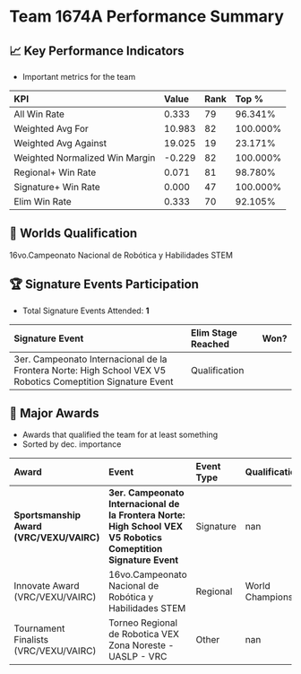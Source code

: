 # Team 1674A Performance Summary

## 📈 Key Performance Indicators
- Important metrics for the team

| KPI | Value | Rank | Top % |
|:---|:-----|:----|:-----|
| All Win Rate | 0.333 | 79 | 96.341% |
| Weighted Avg For | 10.983 | 82 | 100.000% |
| Weighted Avg Against | 19.025 | 19 | 23.171% |
| Weighted Normalized Win Margin | -0.229 | 82 | 100.000% |
| Regional+ Win Rate | 0.071 | 81 | 98.780% |
| Signature+ Win Rate | 0.000 | 47 | 100.000% |
| Elim Win Rate | 0.333 | 70 | 92.105% |


## 🎯 Worlds Qualification
16vo.Campeonato Nacional de Robótica y Habilidades STEM

## 🏆 Signature Events Participation
- Total Signature Events Attended: **1**

| Signature Event | Elim Stage Reached | Won? |
|:----------------|:-------------------|:----|
| 3er. Campeonato Internacional de la Frontera Norte: High School VEX V5 Robotics Comeptition Signature Event | Qualification |  |


## 🥇 Major Awards
- Awards that qualified the team for at least something
- Sorted by dec. importance

| Award | Event | Event Type | Qualification |
|:------|:------|:-----------|:--------------|
| **Sportsmanship Award (VRC/VEXU/VAIRC)** | **3er. Campeonato Internacional de la Frontera Norte: High School VEX V5 Robotics Comeptition Signature Event** | Signature | nan |
| Innovate Award (VRC/VEXU/VAIRC) | 16vo.Campeonato Nacional de Robótica y Habilidades STEM | Regional | World Championship |
| Tournament Finalists (VRC/VEXU/VAIRC) | Torneo Regional de Robotica VEX Zona Noreste - UASLP - VRC | Other | nan |

